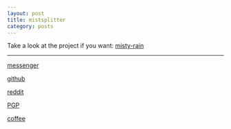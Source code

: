 ```yaml
---
layout: post
title: mistsplitter
category: posts
---
```


<style>
model-viewer {
  width: 800px;
  height: 600px;
}
</style>

<!-- Import the component -->
<script type="module" src="https://unpkg.com/@google/model-viewer/dist/model-viewer.min.js"></script>

<!-- Use it like any other HTML element -->
<model-viewer alt="Mistsplitter. It is said that it can call upon the power of lightning itself to slice through the mountain mist and night fog." src="/images/Mistsplitter.glb" ar ar-modes="webxr scene-viewer quick-look" poster="/images/sword1.jpg" seamless-poster shadow-intensity="1" camera-controls></model-viewer>


Take a look at the project if you want:
[misty-rain][misty-rain]

---

[messenger][facebook]

[github][dqd]

[reddit][reddit]

[PGP][PGP]

[coffee][coffee]

[facebook]: https://www.m.me/dqdang1
[dqd]: https://github.com/dqdang
[reddit]: https://www.reddit.com/user/outsidefarmland
[PGP]: https://raw.githubusercontent.com/dqdang/dqdang.github.io/master/derek-dang.asc
[coffee]: https://www.buymeacoffee.com/dqdang
[misty-rain]: https://github.com/dqdang/misty-rain
